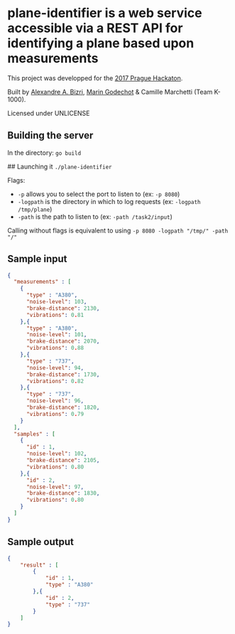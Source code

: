 # plane-identifier is a web service accessible via a REST API for identifying a plane based upon measurements

This project was developped for the [2017 Prague Hackaton](https://praguehackaton.com).

Built by [Alexandre A. Bizri](https://github.com/aabizri), [Marin Godechot](https://github.com/houguiram) & Camille Marchetti (Team K-1000).

Licensed under UNLICENSE

## Building the server
In the directory:
`go build`

## Launching it
`./plane-identifier`

Flags:
- `-p` allows you to select the port to listen to (ex: `-p 8080`)
- `-logpath` is the directory in which to log requests (ex: `-logpath /tmp/plane`)
- `-path` is the path to listen to (ex: `-path /task2/input`)

Calling without flags is equivalent to using `-p 8080 -logpath "/tmp/" -path "/"`

## Sample input
```json
{
  "measurements" : [
    {
      "type" : "A380",
      "noise-level": 103,
      "brake-distance": 2130,
      "vibrations": 0.81
    },{
      "type" : "A380",
      "noise-level": 101,
      "brake-distance": 2070,
      "vibrations": 0.88
    },{
      "type" : "737",
      "noise-level": 94,
      "brake-distance": 1730,
      "vibrations": 0.82
    },{
      "type" : "737",
      "noise-level": 96,
      "brake-distance": 1820,
      "vibrations": 0.79
    }
  ],
  "samples" : [
    {
      "id" : 1,
      "noise-level": 102,
      "brake-distance": 2105,
      "vibrations": 0.80
    },{
      "id" : 2,
      "noise-level": 97,
      "brake-distance": 1830,
      "vibrations": 0.80
    }
  ]
}
```

## Sample output
```json
{
    "result" : [
        {
            "id" : 1,
            "type" : "A380"
        },{
            "id" : 2,
            "type" : "737"
        }
    ]
}
```

